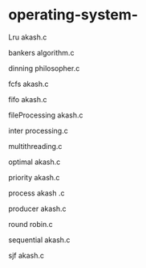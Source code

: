 # operating-system-

Lru akash.c

bankers algorithm.c

dinning philosopher.c

fcfs akash.c

fifo akash.c

fileProcessing akash.c

inter processing.c

multithreading.c

optimal akash.c

priority akash.c

process akash .c

producer akash.c

round robin.c

sequential akash.c

sjf akash.c

